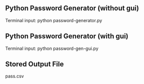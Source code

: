 ## Python Password Generator (without gui)

Terminal input: python password-generator.py

## Python Password Generator (with gui)

Terminal input: python password-gen-gui.py

## Stored Output File
pass.csv 


